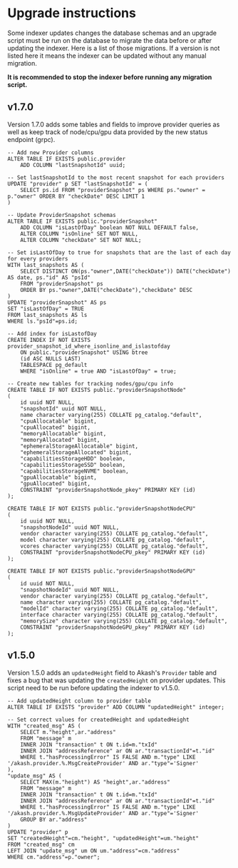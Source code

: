 # Upgrade instructions

Some indexer updates changes the database schemas and an upgrade script must be run on the database to migrate the data before or after updating the indexer. Here is a list of those migrations. If a version is not listed here it means the indexer can be updated without any manual migration. 

**It is recommended to stop the indexer before running any migration script.**

## v1.7.0

Version 1.7.0 adds some tables and fields to improve provider queries as well as keep track of node/cpu/gpu data provided by the new status endpoint (grpc).

```
-- Add new Provider columns
ALTER TABLE IF EXISTS public.provider
    ADD COLUMN "lastSnapshotId" uuid;

-- Set lastSnapshotId to the most recent snapshot for each providers
UPDATE "provider" p SET "lastSnapshotId" = (
	SELECT ps.id FROM "providerSnapshot" ps WHERE ps."owner" = p."owner" ORDER BY "checkDate" DESC LIMIT 1
)

-- Update ProviderSnapshot schemas
ALTER TABLE IF EXISTS public."providerSnapshot"
    ADD COLUMN "isLastOfDay" boolean NOT NULL DEFAULT false,
	ALTER COLUMN "isOnline" SET NOT NULL,
	ALTER COLUMN "checkDate" SET NOT NULL;
	
-- Set isLastOfDay to true for snapshots that are the last of each day for every providers
WITH last_snapshots AS (
	SELECT DISTINCT ON(ps."owner",DATE("checkDate")) DATE("checkDate") AS date, ps."id" AS "psId"
	FROM "providerSnapshot" ps
	ORDER BY ps."owner",DATE("checkDate"),"checkDate" DESC
) 
UPDATE "providerSnapshot" AS ps
SET "isLastOfDay" = TRUE
FROM last_snapshots AS ls
WHERE ls."psId"=ps.id;

-- Add index for isLastofDay
CREATE INDEX IF NOT EXISTS provider_snapshot_id_where_isonline_and_islastofday
    ON public."providerSnapshot" USING btree
    (id ASC NULLS LAST)
    TABLESPACE pg_default
    WHERE "isOnline" = true AND "isLastOfDay" = true;

-- Create new tables for tracking nodes/gpu/cpu info
CREATE TABLE IF NOT EXISTS public."providerSnapshotNode"
(
    id uuid NOT NULL,
    "snapshotId" uuid NOT NULL,
    name character varying(255) COLLATE pg_catalog."default",
    "cpuAllocatable" bigint,
    "cpuAllocated" bigint,
    "memoryAllocatable" bigint,
    "memoryAllocated" bigint,
    "ephemeralStorageAllocatable" bigint,
    "ephemeralStorageAllocated" bigint,
    "capabilitiesStorageHDD" boolean,
    "capabilitiesStorageSSD" boolean,
    "capabilitiesStorageNVME" boolean,
    "gpuAllocatable" bigint,
    "gpuAllocated" bigint,
    CONSTRAINT "providerSnapshotNode_pkey" PRIMARY KEY (id)
);

CREATE TABLE IF NOT EXISTS public."providerSnapshotNodeCPU"
(
    id uuid NOT NULL,
    "snapshotNodeId" uuid NOT NULL,
    vendor character varying(255) COLLATE pg_catalog."default",
    model character varying(255) COLLATE pg_catalog."default",
    vcores character varying(255) COLLATE pg_catalog."default",
    CONSTRAINT "providerSnapshotNodeCPU_pkey" PRIMARY KEY (id)
);

CREATE TABLE IF NOT EXISTS public."providerSnapshotNodeGPU"
(
    id uuid NOT NULL,
    "snapshotNodeId" uuid NOT NULL,
    vendor character varying(255) COLLATE pg_catalog."default",
    name character varying(255) COLLATE pg_catalog."default",
    "modelId" character varying(255) COLLATE pg_catalog."default",
    interface character varying(255) COLLATE pg_catalog."default",
    "memorySize" character varying(255) COLLATE pg_catalog."default",
    CONSTRAINT "providerSnapshotNodeGPU_pkey" PRIMARY KEY (id)
);
```

## v1.5.0

Version 1.5.0 adds an `updatedHeight` field to Akash's `Provider` table and fixes a bug that was updating the `createdHeight` on provider updates. This script need to be run before updating the indexer to v1.5.0.

```
-- Add updatedHeight column to provider table
ALTER TABLE IF EXISTS "provider" ADD COLUMN "updatedHeight" integer;

-- Set correct values for createdHeight and updatedHeight
WITH "created_msg" AS (
	SELECT m."height",ar."address"
	FROM "message" m
	INNER JOIN "transaction" t ON t.id=m."txId"
	INNER JOIN "addressReference" ar ON ar."transactionId"=t."id"
	WHERE t."hasProcessingError" IS FALSE AND m."type" LIKE '/akash.provider.%.MsgCreateProvider' AND ar."type"='Signer'
),
"update_msg" AS (
	SELECT MAX(m."height") AS "height",ar."address"
	FROM "message" m
	INNER JOIN "transaction" t ON t.id=m."txId"
	INNER JOIN "addressReference" ar ON ar."transactionId"=t."id"
	WHERE t."hasProcessingError" IS FALSE AND m."type" LIKE '/akash.provider.%.MsgUpdateProvider' AND ar."type"='Signer'
	GROUP BY ar."address"
)
UPDATE "provider" p
SET "createdHeight"=cm."height", "updatedHeight"=um."height"
FROM "created_msg" cm
LEFT JOIN "update_msg" um ON um."address"=cm."address"
WHERE cm."address"=p."owner";
```
